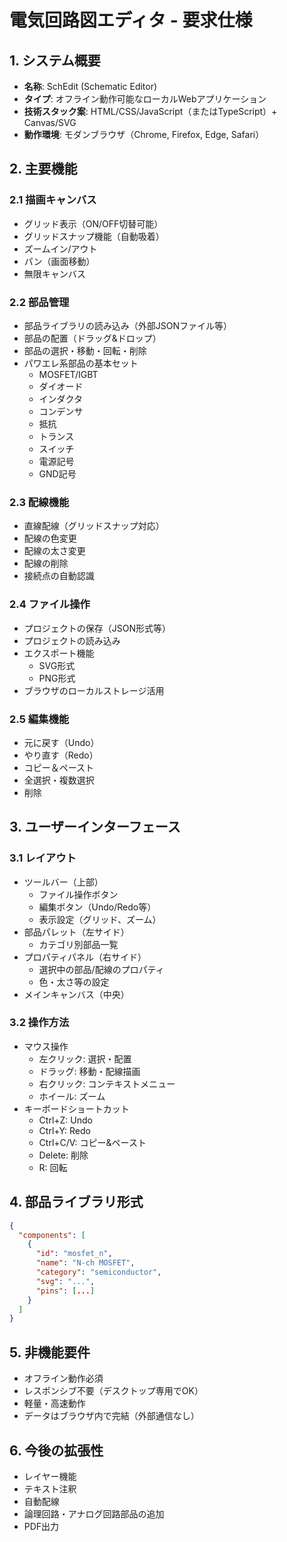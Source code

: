 # 電気回路図エディタ - 要求仕様

## 1. システム概要
- **名称**: SchEdit (Schematic Editor)
- **タイプ**: オフライン動作可能なローカルWebアプリケーション
- **技術スタック案**: HTML/CSS/JavaScript（またはTypeScript）+ Canvas/SVG
- **動作環境**: モダンブラウザ（Chrome, Firefox, Edge, Safari）

## 2. 主要機能

### 2.1 描画キャンバス
- グリッド表示（ON/OFF切替可能）
- グリッドスナップ機能（自動吸着）
- ズームイン/アウト
- パン（画面移動）
- 無限キャンバス

### 2.2 部品管理
- 部品ライブラリの読み込み（外部JSONファイル等）
- 部品の配置（ドラッグ&ドロップ）
- 部品の選択・移動・回転・削除
- パワエレ系部品の基本セット
  - MOSFET/IGBT
  - ダイオード
  - インダクタ
  - コンデンサ
  - 抵抗
  - トランス
  - スイッチ
  - 電源記号
  - GND記号

### 2.3 配線機能
- 直線配線（グリッドスナップ対応）
- 配線の色変更
- 配線の太さ変更
- 配線の削除
- 接続点の自動認識

### 2.4 ファイル操作
- プロジェクトの保存（JSON形式等）
- プロジェクトの読み込み
- エクスポート機能
  - SVG形式
  - PNG形式
- ブラウザのローカルストレージ活用

### 2.5 編集機能
- 元に戻す（Undo）
- やり直す（Redo）
- コピー＆ペースト
- 全選択・複数選択
- 削除

## 3. ユーザーインターフェース

### 3.1 レイアウト
- ツールバー（上部）
  - ファイル操作ボタン
  - 編集ボタン（Undo/Redo等）
  - 表示設定（グリッド、ズーム）
- 部品パレット（左サイド）
  - カテゴリ別部品一覧
- プロパティパネル（右サイド）
  - 選択中の部品/配線のプロパティ
  - 色・太さ等の設定
- メインキャンバス（中央）

### 3.2 操作方法
- マウス操作
  - 左クリック: 選択・配置
  - ドラッグ: 移動・配線描画
  - 右クリック: コンテキストメニュー
  - ホイール: ズーム
- キーボードショートカット
  - Ctrl+Z: Undo
  - Ctrl+Y: Redo
  - Ctrl+C/V: コピー&ペースト
  - Delete: 削除
  - R: 回転

## 4. 部品ライブラリ形式
```json
{
  "components": [
    {
      "id": "mosfet_n",
      "name": "N-ch MOSFET",
      "category": "semiconductor",
      "svg": "...",
      "pins": [...]
    }
  ]
}
```

## 5. 非機能要件
- オフライン動作必須
- レスポンシブ不要（デスクトップ専用でOK）
- 軽量・高速動作
- データはブラウザ内で完結（外部通信なし）

## 6. 今後の拡張性
- レイヤー機能
- テキスト注釈
- 自動配線
- 論理回路・アナログ回路部品の追加
- PDF出力
